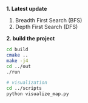 **1. Latest update**
1. Breadth First Search (BFS)
2. Depth First Search (DFS)
 
**2. build the project**
```bash
cd build
cmake ..
make -j4
cd ../out
./run

# visualization
cd ../scripts
python visualize_map.py
```
